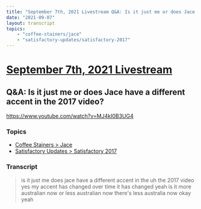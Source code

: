 ```yaml
---
title: "September 7th, 2021 Livestream Q&A: Is it just me or does Jace have a different accent in the 2017 video?"
date: "2021-09-07"
layout: transcript
topics:
    - "coffee-stainers/jace"
    - "satisfactory-updates/satisfactory-2017"
---
```

# [September 7th, 2021 Livestream](../2021-09-07.md)
## Q&A: Is it just me or does Jace have a different accent in the 2017 video?
https://www.youtube.com/watch?v=MJ4kI0B3UG4

### Topics
* [Coffee Stainers > Jace](../topics/coffee-stainers/jace.md)
* [Satisfactory Updates > Satisfactory 2017](../topics/satisfactory-updates/satisfactory-2017.md)

### Transcript

> is it just me does jace have a different accent in the uh the 2017 video yes my accent has changed over time it has changed yeah is it more australian now or less australian now there's less australia now okay yeah
